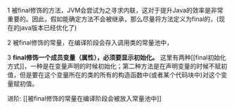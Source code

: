 1 被final修饰的方法，JVM会尝试为之寻求内联，这对于提升Java的效率是非常重要的。因此，假如能确定方法不会被继承，那么尽量将方法定义为final的，(现在的java版本已经优化了)

2 被final修饰的常量，在编译阶段会存入调用类的常量池中，

3 **final修饰一个成员变量（属性），必须要显示初始化。** 这里有两种[[final初始化方式]]，一种是在变量声明的时候初始化；第二种方法是在声明变量的时候不赋初值，但是要在这个变量所在的类的所有的构造函数中(或者某个代码块中)对这个变量赋初值。

进阶: [[被final修饰的常量在编译阶段会被放入常量池中]]